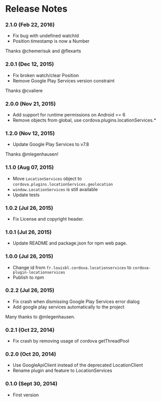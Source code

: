 <!--
#
# Licensed to the Apache Software Foundation (ASF) under one
# or more contributor license agreements.  See the NOTICE file
# distributed with this work for additional information
# regarding copyright ownership.  The ASF licenses this file
# to you under the Apache License, Version 2.0 (the
# "License"); you may not use this file except in compliance
# with the License.  You may obtain a copy of the License at
#
# http://www.apache.org/licenses/LICENSE-2.0
#
# Unless required by applicable law or agreed to in writing,
# software distributed under the License is distributed on an
# "AS IS" BASIS, WITHOUT WARRANTIES OR CONDITIONS OF ANY
#  KIND, either express or implied.  See the License for the
# specific language governing permissions and limitations
# under the License.
#
-->
# Release Notes

### 2.1.0 (Feb 22, 2016)
* Fix bug with undefined watchId
* Position.timestamp is now a Number

Thanks @chemerisuk and @flexarts

### 2.0.1 (Dec 12, 2015)
* Fix broken watch/clear Position
* Remove Google Play Services version constraint

Thanks @cvaliere

### 2.0.0 (Nov 21, 2015)
* Add support for runtime permissions on Android >= 6
* Remove objects from global, use cordova.plugins.locationServices.*

### 1.2.0 (Nov 12, 2015)
* Update Google Play Services to v7.8

Thanks @mlegenhausen!

### 1.1.0 (Aug 07, 2015)
* Move `LocationServices` object to `cordova.plugins.locationServices.geolocation`
* `window.LocationServices` is still available
* Update tests

### 1.0.2 (Jul 26, 2015)
* Fix License and copyright header.

### 1.0.1 (Jul 26, 2015)
* Update README and package.json for npm web page.

### 1.0.0 (Jul 26, 2015)
* Change id from `fr.louisbl.cordova.locationservices` to `cordova-plugin-locationservices`
* Publish to npm

### 0.2.2 (Jul 26, 2015)
* Fix crash when dismissing Google Play Services error dialog
* Add google play services automatically to the project

Many thanks to @mlegenhausen.

### 0.2.1 (Oct 22, 2014)
* Fix crash by removing usage of cordova getThreadPool

### 0.2.0 (Oct 20, 2014)
* Use GoogleApiClient instead of the deprecated LocationClient
* Rename plugin and feature to LocationServices

### 0.1.0 (Sept 30, 2014)
* First version
